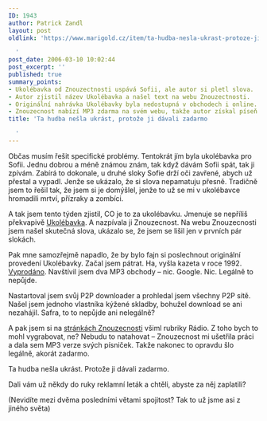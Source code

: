 ```yaml
---
ID: 1943
author: Patrick Zandl
layout: post
oldlink: 'https://www.marigold.cz/item/ta-hudba-nesla-ukrast-protoze-ji-davali-zadarmo

  '
post_date: 2006-03-10 10:02:44
post_excerpt: ''
published: true
summary_points:
- Ukolébavka od Znouzectnosti uspává Sofii, ale autor si pletl slova.
- Autor zjistil název Ukolébavka a našel text na webu Znouzectnosti.
- Originální nahrávka Ukolébavky byla nedostupná v obchodech i online.
- Znouzecnost nabízí MP3 zdarma na svém webu, takže autor získal píseň legálně.
title: 'Ta hudba nešla ukrást, protože ji dávali zadarmo

  '
---
```


<p>Občas musím řešit specifické problémy. Tentokrát jím byla ukolébavka pro Sofii. Jednu dobrou a méně známou znám, tak když dávám Sofii spát, tak ji zpívám. Zabírá to dokonale, u druhé sloky Sofie drží oči zavřené, abych už přestal a vypadl. Jenže se ukázalo, že si slova nepamatuju přesně. Tradičně jsem to řešil tak, že jsem si je domýšlel, jenže to už se mi v ukolébavce hromadili mrtví, přízraky a zombíci. </p>

<p>A tak jsem tento týden zjistil, CO je to za ukolébavku. Jmenuje se nepříliš překvapivě <a href="http://www.znc.cz/texty/loutxt.htm">Ukolébavka</a>. A nazpívala ji Znouzecnost. Na webu Znouzecnosti jsem našel skutečná slova, ukázalo se, že jsem se lišil jen v prvních pár slokách. </p>

<p>Pak mne samozřejmě napadlo, že by bylo fajn si poslechnout originální provedení Ukolébavky. Začal jsem pátrat. Ha, vyšla kazeta v roce 1992. <a href="http://www.bontonland.cz/hudba/rockpop/Ukolebavky-pro-nevhodne-loutky-137927.html">Vyprodáno</a>. Navštívil jsem dva MP3 obchody – nic. Google. Nic. Legálně to nepůjde.  </p>

<p>Nastartoval jsem svůj P2P downloader a prohledal jsem všechny P2P sítě. Našel jsem jednoho vlastníka kýžené skladby, bohužel download se ani nezahájil. Safra, to to nepůjde ani nelegálně?</p>

<p>A pak jsem si na <a href="http://www.znc.cz">stránkách Znouzecnosti</a> všiml rubriky Rádio. Z toho bych to mohl vygrabovat, ne? Nebudu to natahovat – Znouzecnost mi ušetřila práci a dala sem MP3 verze svých písniček. Takže nakonec to opravdu šlo legálně, akorát zadarmo. </p>

<p>Ta hudba nešla ukrást. Protože ji dávali zadarmo. </p>

<p>Dali vám už někdy do ruky reklamní leták a chtěli, abyste za něj zaplatili?</p>

<p>(Nevidíte mezi dvěma posledními větami spojitost? Tak to už jsme asi z jiného světa)
</p>